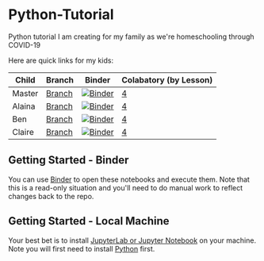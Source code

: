 # Python-Tutorial
Python tutorial I am creating for my family as we're homeschooling through COVID-19

Here are quick links for my kids: 

Child | Branch | Binder | Colabatory (by Lesson)
---|---|---|---
Master |[Branch](https://github.com/pauldria/Python-Tutorial) | [![Binder](https://mybinder.org/badge_logo.svg)](https://mybinder.org/v2/gh/Pauldria/Python-Tutorial/master) | [4](https://colab.research.google.com/github/pauldria/Python-Tutorial/blob/master/Lessons/04%20-%20Quiz%201.ipynb)
Alaina | [Branch](https://github.com/pauldria/Python-Tutorial/tree/Alaina) | [![Binder](https://mybinder.org/badge_logo.svg)](https://mybinder.org/v2/gh/Pauldria/Python-Tutorial/Alaina) | [4](https://colab.research.google.com/github/pauldria/Python-Tutorial/blob/Alaina/Lessons/04%20-%20Quiz%201.ipynb)
Ben    | [Branch](https://github.com/pauldria/Python-Tutorial/tree/Ben)    | [![Binder](https://mybinder.org/badge_logo.svg)](https://mybinder.org/v2/gh/Pauldria/Python-Tutorial/Ben) | [4](https://colab.research.google.com/github/pauldria/Python-Tutorial/blob/Ben/Lessons/04%20-%20Quiz%201.ipynb)
Claire | [Branch](https://github.com/pauldria/Python-Tutorial/tree/Claire) | [![Binder](https://mybinder.org/badge_logo.svg)](https://mybinder.org/v2/gh/Pauldria/Python-Tutorial/Claire) | [4](https://colab.research.google.com/github/pauldria/Python-Tutorial/blob/Claire/Lessons/04%20-%20Quiz%201.ipynb)

## Getting Started - Binder
You can use [Binder](https://mybinder.org) to open these notebooks and execute them. Note that this is a read-only situation and you'll need to do manual work to reflect changes back to the repo.

## Getting Started - Local Machine
Your best bet is to install [JupyterLab or Jupyter Notebook](https://jupyter.org/install) on your machine. Note you will first need to install [Python](https://www.python.org/) first. 
